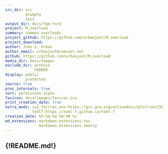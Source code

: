 ```yaml
---
src_dir: src
         example
         test
output_dir: docs/fpm-ford
project: M_overload
summary: common overloads
project_github: https://github.com/urbanjost/M_overload
project_download:
author: John S. Urban
author_email: urbanjost@comcast.net
github: https://github.com/urbanjost/M_overload
media_dir: docs/images
exclude_dir: archive
             FODDER
display: public
         protected
source: true
proc_internals: true
sort: permission-alpha
favicon: docs/images/favicon.ico
print_creation_date: true
extra_mods: iso_fortran_env:https://gcc.gnu.org/onlinedocs/gfortran/ISO_005fFORTRAN_005fENV.html
            tomlf:https://toml-f.github.io/toml-f
creation_date: %Y-%m-%d %H:%M %z
md_extensions: markdown.extensions.toc
               markdown.extensions.smarty
---
```

{!README.md!}
---
